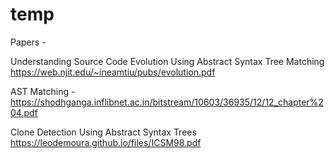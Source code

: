 # temp


Papers - 

Understanding Source Code Evolution Using Abstract Syntax Tree Matching    
https://web.njit.edu/~ineamtiu/pubs/evolution.pdf

AST Matching -     
https://shodhganga.inflibnet.ac.in/bitstream/10603/36935/12/12_chapter%204.pdf


Clone Detection Using Abstract Syntax Trees   
https://leodemoura.github.io/files/ICSM98.pdf
